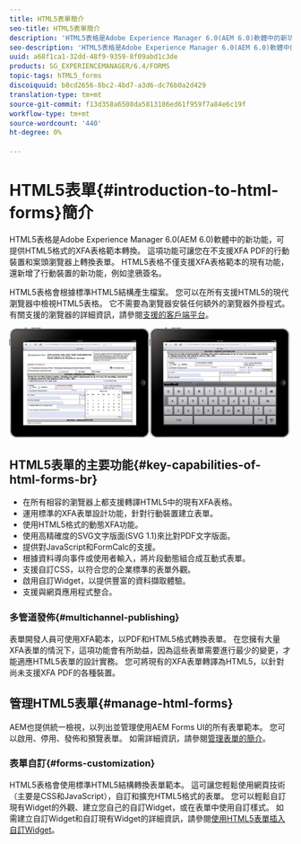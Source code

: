 ```yaml
---
title: HTML5表單簡介
seo-title: HTML5表單簡介
description: 'HTML5表格是Adobe Experience Manager 6.0(AEM 6.0)軟體中的新功能，可提供HTML5格式的XFA表格範本轉換。 '
seo-description: 'HTML5表格是Adobe Experience Manager 6.0(AEM 6.0)軟體中的新功能，可提供HTML5格式的XFA表格範本轉換。 '
uuid: a68f1ca1-32dd-48f9-9359-8f09abd1c3de
products: SG_EXPERIENCEMANAGER/6.4/FORMS
topic-tags: hTML5_forms
discoiquuid: b8cd2656-8bc2-4bd7-a3d6-dc76b0a2d429
translation-type: tm+mt
source-git-commit: f13d358a6508da5813186ed61f959f7a84e6c19f
workflow-type: tm+mt
source-wordcount: '440'
ht-degree: 0%

---
```



# HTML5表單{#introduction-to-html-forms}簡介

HTML5表格是Adobe Experience Manager 6.0(AEM 6.0)軟體中的新功能，可提供HTML5格式的XFA表格範本轉換。 這項功能可讓您在不支援XFA PDF的行動裝置和案頭瀏覽器上轉換表單。 HTML5表格不僅支援XFA表格範本的現有功能，還新增了行動裝置的新功能，例如塗鴉簽名。

HTML5表格會根據標準HTML5結構產生檔案。 您可以在所有支援HTML5的現代瀏覽器中檢視HTML5表格。 它不需要為瀏覽器安裝任何額外的瀏覽器外掛程式。 有關支援的瀏覽器的詳細資訊，請參閱[支援的客戶端平台](https://adobe.com/go/learn_aemforms_supportedplatforms_63)。

![](do-not-localize/mobile_form_on_an_ipad_date_14.png)

## HTML5表單的主要功能{#key-capabilities-of-html-forms-br}

* 在所有相容的瀏覽器上都支援轉譯HTML5中的現有XFA表格。
* 運用標準的XFA表單設計功能，針對行動裝置建立表單。
* 使用HTML5格式的動態XFA功能。
* 使用高精確度的SVG文字版面(SVG 1.1)來比對PDF文字版面。
* 提供對JavaScript和FormCalc的支援。
* 根據資料導向事件或使用者輸入，將片段動態組合成互動式表單。
* 支援自訂CSS，以符合您的企業標準的表單外觀。
* 啟用自訂Widget，以提供豐富的資料擷取體驗。
* 支援與網頁應用程式整合。

### 多管道發佈{#multichannel-publishing}

表單開發人員可使用XFA範本，以PDF和HTML5格式轉換表單。 在您擁有大量XFA表單的情況下，這項功能會有所助益，因為這些表單需要進行最少的變更，才能適應HTML5表單的設計實務。 您可將現有的XFA表單轉譯為HTML5，以針對尚未支援XFA PDF的各種裝置。

## 管理HTML5表單{#manage-html-forms}

AEM也提供統一檢視，以列出並管理使用AEM Forms UI的所有表單範本。 您可以啟用、停用、發佈和預覽表單。 如需詳細資訊，請參閱[管理表單的簡介](/help/forms/using/introduction-managing-forms.md)。

### 表單自訂{#forms-customization}

HTML5表格會使用標準HTML5結構轉換表單範本。 這可讓您輕鬆使用網頁技術（主要是CSS和JavaScript），自訂和擴充HTML5格式的表單。 您可以輕鬆自訂現有Widget的外觀、建立您自己的自訂Widget，或在表單中使用自訂樣式。 如需建立自訂Widget和自訂現有Widget的詳細資訊，請參閱[使用HTML5表單插入自訂Widget](/help/forms/using/custom-widgets.md)。
